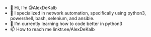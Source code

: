 - 👋 Hi, I’m @AlexDeKalb
- 👀 I specialized in network automation, specifically using python3, powershell, bash, selenium, and ansible.
- 🌱 I’m currently learning how to code better in python3 
- 📫 How to reach me linktr.ee/AlexDeKalb

<!---
AlexDeKalb/AlexDeKalb is a ✨ special ✨ repository because its `README.md` (this file) appears on your GitHub profile.
You can click the Preview link to take a look at your changes.
--->
